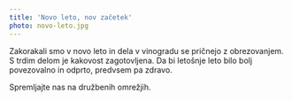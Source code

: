 ```yaml
---
title: 'Novo leto, nov začetek'
photo: novo-leto.jpg
---
```


<besedilo novica levo>

Zakorakali smo v novo leto in dela v vinogradu se pričnejo z obrezovanjem. S trdim delom je kakovost zagotovljena. Da bi letošnje leto bilo bolj povezovalno in odprto, predvsem pa zdravo.

Spremljajte nas na družbenih omrežjih.

</besedilo>